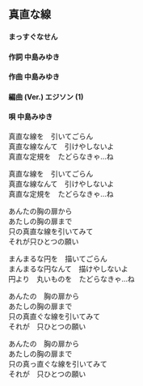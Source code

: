 ## 真直な線
#### まっすぐなせん

#### 作詞        中島みゆき
#### 作曲        中島みゆき
#### 編曲 (Ver.) エジソン (1)
#### 唄          中島みゆき



真直な線を　引いてごらん  
真直な線なんて　引けやしないよ  
真直な定規を　たどらなきゃ…ね  

真直な線を　引いてごらん  
真直な線なんて　引けやしないよ  
真直な定規を　たどらなきゃ…ね

あんたの胸の扉から  
あたしの胸の扉まで  
只の真直な線を引いてみて  
それが只ひとつの願い


まんまるな円を　描いてごらん  
まんまるな円なんて　描けやしないよ  
円より　丸いものを　たどらなきゃ…ね  

あんたの　胸の扉から  
あたしの胸の扉まで  
只の真直ぐな線を引いてみて  
それが　只ひとつの願い  

あんたの　胸の扉から  
あたしの胸の扉まで  
只の真っ直ぐな線を引いてみて  
それが　只ひとつの願い
